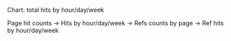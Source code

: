 Chart:
  total hits by hour/day/week

Page hit counts
   \-> Hits by hour/day/week
   \-> Refs counts by page
       \-> Ref hits by hour/day/week
